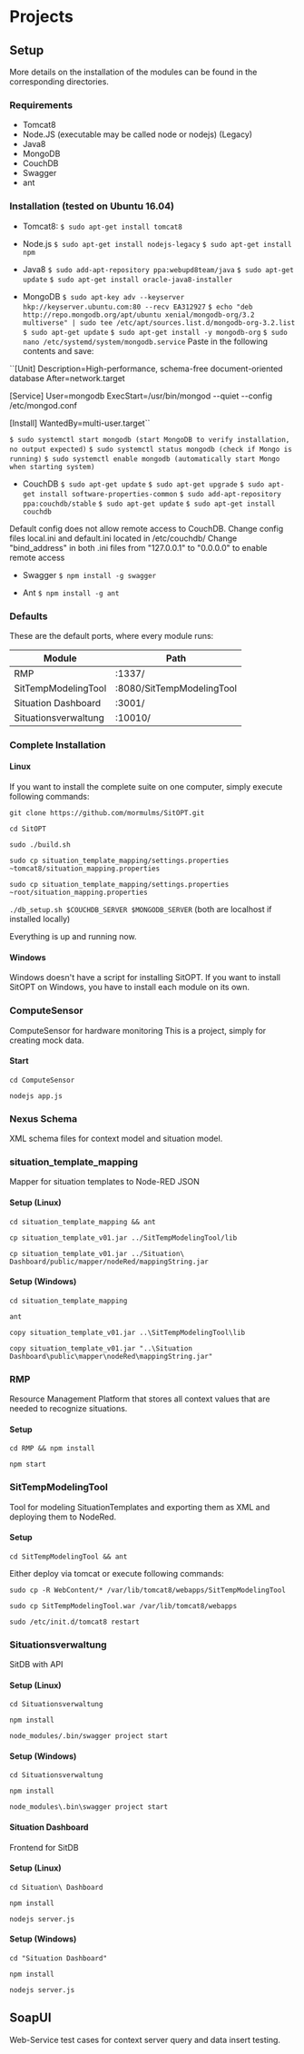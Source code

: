 

# Projects

## Setup

More details on the installation of the modules can be found in the corresponding directories.

### Requirements

 - Tomcat8
 - Node.JS (executable may be called node or nodejs) (Legacy)
 - Java8
 - MongoDB
 - CouchDB
 - Swagger
 - ant
 
### Installation (tested on Ubuntu 16.04)
 - Tomcat8:
``$ sudo apt-get install tomcat8``
 
 - Node.js
``$ sudo apt-get install nodejs-legacy``
``$ sudo apt-get install npm``
 
 - Java8
``$ sudo add-apt-repository ppa:webupd8team/java``
``$ sudo apt-get update``
``$ sudo apt-get install oracle-java8-installer``

 - MongoDB
``$ sudo apt-key adv --keyserver hkp://keyserver.ubuntu.com:80 --recv EA312927``
``$ echo "deb http://repo.mongodb.org/apt/ubuntu xenial/mongodb-org/3.2 multiverse" | sudo tee /etc/apt/sources.list.d/mongodb-org-3.2.list``
``$ sudo apt-get update``
``$ sudo apt-get install -y mongodb-org``
``$ sudo nano /etc/systemd/system/mongodb.service``
  Paste in the following contents and save:
  
  ``[Unit]
  Description=High-performance, schema-free document-oriented database
  After=network.target

  [Service]
  User=mongodb
  ExecStart=/usr/bin/mongod --quiet --config /etc/mongod.conf

  [Install]
  WantedBy=multi-user.target``
  
``$ sudo systemctl start mongodb (start MongoDB to verify installation, no output expected)``
``$ sudo systemctl status mongodb (check if Mongo is running)``
``$ sudo systemctl enable mongodb (automatically start Mongo when starting system)``
  
  - CouchDB
``$ sudo apt-get update``
``$ sudo apt-get upgrade``
``$ sudo apt-get install software-properties-common``
``$ sudo add-apt-repository ppa:couchdb/stable``
``$ sudo apt-get update``
``$ sudo apt-get install couchdb``

Default config does not allow remote access to CouchDB. Change config files local.ini and default.ini located in /etc/couchdb/
Change "bind_address" in both .ini files from "127.0.0.1" to "0.0.0.0" to enable remote access

  - Swagger
``$ npm install -g swagger``

  - Ant
``$ npm install -g ant``

### Defaults

These are the default ports, where every module runs:

|Module              |Path                     |
|--------------------|-------------------------|
|RMP                 |:1337/                   |
|SitTempModelingTool |:8080/SitTempModelingTool|
|Situation Dashboard |:3001/                   |
|Situationsverwaltung|:10010/                  |

### Complete Installation 

#### Linux

If you want to install the complete suite on one computer, simply execute
following commands:

``git clone https://github.com/mormulms/SitOPT.git``

``cd SitOPT``

``sudo ./build.sh``

``sudo cp situation_template_mapping/settings.properties ~tomcat8/situation_mapping.properties``

``sudo cp situation_template_mapping/settings.properties ~root/situation_mapping.properties``

``./db_setup.sh $COUCHDB_SERVER $MONGODB_SERVER`` (both are localhost if installed locally)

Everything is up and running now.

#### Windows

Windows doesn't have a script for installing SitOPT. If you want to install 
SitOPT on Windows, you have to install each module on its own.

### ComputeSensor

ComputeSensor for hardware monitoring
This is a project, simply for creating mock data.

#### Start

``cd ComputeSensor``

``nodejs app.js``

### Nexus Schema

XML schema files for context model and situation model. 


### situation_template_mapping

Mapper for situation templates to Node-RED JSON


#### Setup (Linux)

``cd situation_template_mapping && ant``

``cp situation_template_v01.jar ../SitTempModelingTool/lib``

``cp situation_template_v01.jar ../Situation\ Dashboard/public/mapper/nodeRed/mappingString.jar``

#### Setup (Windows)

``cd situation_template_mapping``

``ant``

``copy situation_template_v01.jar ..\SitTempModelingTool\lib``

``copy situation_template_v01.jar "..\Situation Dashboard\public\mapper\nodeRed\mappingString.jar"``

### RMP

Resource Management Platform that stores all context values that are needed to recognize situations.

#### Setup

``cd RMP && npm install``

``npm start``

### SitTempModelingTool

Tool for modeling SituationTemplates and exporting them as XML and deploying them to NodeRed.

#### Setup

``cd SitTempModelingTool && ant``

Either deploy via tomcat or execute following commands:

``sudo cp -R WebContent/* /var/lib/tomcat8/webapps/SitTempModelingTool``

``sudo cp SitTempModelingTool.war /var/lib/tomcat8/webapps``

``sudo /etc/init.d/tomcat8 restart``

### Situationsverwaltung

SitDB with API

#### Setup (Linux)

``cd Situationsverwaltung``

``npm install``

``node_modules/.bin/swagger project start``

#### Setup (Windows)

``cd Situationsverwaltung``

``npm install``

``node_modules\.bin\swagger project start``

#### Situation Dashboard

Frontend for SitDB

#### Setup (Linux)

``cd Situation\ Dashboard``

``npm install``

``nodejs server.js``

#### Setup (Windows)

``cd "Situation Dashboard"``

``npm install``

``nodejs server.js``

## SoapUI

Web-Service test cases for context server query and data insert testing.
